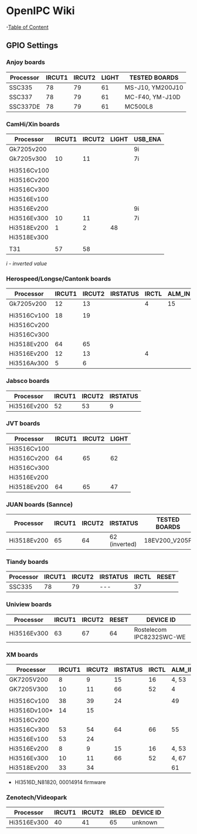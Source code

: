 # OpenIPC Wiki
-[Table of Content](../index.md)

GPIO Settings
-------------

### Anjoy boards

| Processor   | IRCUT1 | IRCUT2 | LIGHT | TESTED BOARDS    |
|-------------|--------|--------|-------|------------------|
| SSC335      | 78     | 79     | 61    | MS-J10, YM200J10 |
| SSC337      | 78     | 79     | 61    | MC-F40, YM-J10D  |
| SSC337DE    | 78     | 79     | 61    | MC500L8          |

### CamHi/Xin boards

| Processor   | IRCUT1 | IRCUT2 | LIGHT | USB_ENA |
|-------------|--------|--------|-------|---------|
| Gk7205v200  |        |        |       | 9i      |
| Gk7205v300  | 10     | 11     |       | 7i      |
|             |        |        |       |         |
| Hi3516Cv100 |        |        |       |         |
| Hi3516Cv200 |        |        |       |         |
| Hi3516Cv300 |        |        |       |         |
| Hi3516Ev100 |        |        |       |         |
| Hi3516Ev200 |        |        |       | 9i      |
| Hi3516Ev300 | 10     | 11     |       | 7i      |
| Hi3518Ev200 | 1      | 2      | 48    |         |
| Hi3518Ev300 |        |        |       |         |
|             |        |        |       |         |
| T31         | 57     | 58     |       |         |

_i - inverted value_

### Herospeed/Longse/Cantonk boards

| Processor   | IRCUT1 | IRCUT2 | IRSTATUS | IRCTL | ALM_IN | ALM_OUT | USB_ENA |
|-------------|--------|--------|----------|-------|--------|---------|---------|
| Gk7205v200  | 12     | 13     |          | 4     | 15     | 14      |         |
|             |        |        |          |       |        |         |         |
| Hi3516Cv100 | 18     | 19     |
| Hi3516Cv200 |
| Hi3516Cv300 |
| Hi3518Ev200 | 64     | 65     |
| Hi3516Ev200 | 12     | 13     |          | 4     |
| Hi3516Av300 | 5      | 6      |

### Jabsco boards

| Processor   | IRCUT1 | IRCUT2 | IRSTATUS |
|-------------|--------|--------|----------|
| Hi3516Ev200 | 52     | 53     | 9        |

### JVT boards

| Processor   | IRCUT1 | IRCUT2 | LIGHT |
|-------------|--------|--------|-------|
| Hi3516Cv100 |
| Hi3516Cv200 | 64     | 65     | 62    |
| Hi3516Cv300 |
| Hi3516Ev200 |
| Hi3518Ev200 | 64     | 65     | 47    |

### JUAN boards (Sannce)

| Processor   | IRCUT1 | IRCUT2 | IRSTATUS      | TESTED BOARDS | DEVICE ID |
|-------------|--------|--------|---------------|---------------|-----------|
| Hi3518Ev200 | 65     | 64     | 62 (inverted) | 18EV200_V205P | N18EV2W   |

### Tiandy boards

| Processor   | IRCUT1 | IRCUT2 | IRSTATUS | IRCTL | RESET |
|-------------|--------|--------|----------|-------|-------|
| SSC335      | 78     | 79     | ---      | 37    |       |

### Uniview boards

| Processor   | IRCUT1 | IRCUT2 | RESET | DEVICE ID                |
|-------------|--------|--------|-------|--------------------------|
| Hi3516Ev300 | 63     | 67     | 64    | Rostelecom IPC8232SWC-WE |

### XM boards

| Processor    | IRCUT1 | IRCUT2 | IRSTATUS | IRCTL | ALM_IN | ALM_OUT | ETH_ACT | ETH_STA | RESET | USB_ENA |
|--------------|--------|--------|----------|-------|--------|---------|---------|---------|-------|---------|
| GK7205V200   | 8      | 9      | 15       | 16    | 4, 53  | 55      | 14      | 12      | 0     |         |
| GK7205V300   | 10     | 11     | 66       | 52    | 4      |         | 30      | 31      |       |         |
|              |        |        |          |       |        |         |         |         |       |         |
| Hi3516Cv100  | 38     | 39     | 24       |       | 49     | 26      |         |         |       |         |
| Hi3516Dv100* | 14     | 15     |          |       |        |         |         |         |       |         |
| Hi3516Cv200  |        |        |          |       |        |         |         |         |       |         |
| Hi3516Cv300  | 53     | 54     | 64       | 66    | 55     | 1       |         |         | 2     | 63      |
| Hi3516Ev100  | 53     | 24     |          |       |        |         |         |         |       |         |
| Hi3516Ev200  | 8      | 9      | 15       | 16    | 4, 53  | 55      | 14      | 12      | 0     |         |
| Hi3516Ev300  | 10     | 11     | 66       | 52    | 4, 67  | 65      | 30      | 31      | 0     |         | 
| Hi3518Ev200  | 33     | 34     |          |       | 61     | 35      |         |         |       |         |

* HI3516D_N81820, 00014914 firmware

### Zenotech/Videopark

| Processor   | IRCUT1 | IRCUT2 | IRLED | DEVICE ID                |
|-------------|--------|--------|-------|--------------------------|
| Hi3516Ev300 | 40     | 41     | 65    | unknown                  |
